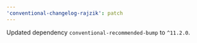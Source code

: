 ```yaml
---
'conventional-changelog-rajzik': patch
---
```


Updated dependency `conventional-recommended-bump` to `^11.2.0`.
